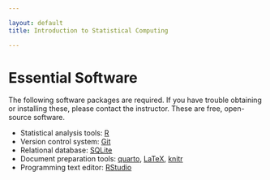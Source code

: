 ```yaml
---

layout: default
title: Introduction to Statistical Computing

---
```


# Essential Software

The following software packages are required. If you have trouble
obtaining or installing these, please contact the instructor. These are free,
open-source software.

-   Statistical analysis tools: [R](http://cran.r-project.org)
-   Version control system: [Git](http://git-scm.com/)
-   Relational database: [SQLite](http://sqlite.org)
-   Document preparation tools: [quarto](https://quarto.org/), [LaTeX](http://www.latex-project.org/), [knitr](http://yihui.name/knitr/)
-   Programming text editor: [RStudio](https://posit.co/download/rstudio-desktop/)
